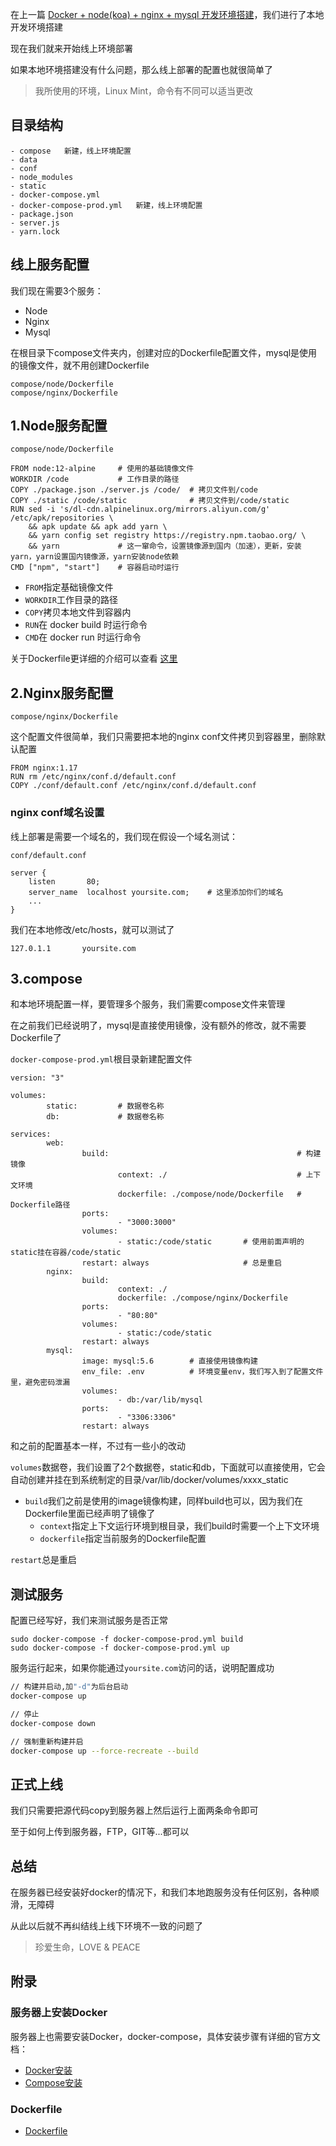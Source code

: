 在上一篇 [Docker + node(koa) + nginx + mysql 开发环境搭建](https://github.com/tonysoul/docker-koa)，我们进行了本地开发环境搭建

现在我们就来开始线上环境部署

如果本地环境搭建没有什么问题，那么线上部署的配置也就很简单了

> 我所使用的环境，Linux Mint，命令有不同可以适当更改

## 目录结构
```
- compose   新建，线上环境配置
- data
- conf
- node_modules
- static
- docker-compose.yml
- docker-compose-prod.yml   新建，线上环境配置
- package.json
- server.js
- yarn.lock
```

## 线上服务配置
我们现在需要3个服务：
- Node
- Nginx
- Mysql

在根目录下compose文件夹内，创建对应的Dockerfile配置文件，mysql是使用的镜像文件，就不用创建Dockerfile
```
compose/node/Dockerfile
compose/nginx/Dockerfile
```

## 1.Node服务配置
`compose/node/Dockerfile`
```
FROM node:12-alpine     # 使用的基础镜像文件
WORKDIR /code           # 工作目录的路径
COPY ./package.json ./server.js /code/  # 拷贝文件到/code
COPY ./static /code/static              # 拷贝文件到/code/static
RUN sed -i 's/dl-cdn.alpinelinux.org/mirrors.aliyun.com/g' /etc/apk/repositories \
	&& apk update && apk add yarn \
	&& yarn config set registry https://registry.npm.taobao.org/ \
	&& yarn             # 这一窜命令，设置镜像源到国内（加速），更新，安装yarn，yarn设置国内镜像源，yarn安装node依赖
CMD ["npm", "start"]    # 容器启动时运行
```

- `FROM`指定基础镜像文件
- `WORKDIR`工作目录的路径
- `COPY`拷贝本地文件到容器内
- `RUN`在 docker build 时运行命令
- `CMD`在 docker run 时运行命令



关于Dockerfile更详细的介绍可以查看 [这里](https://www.runoob.com/docker/docker-dockerfile.html)


## 2.Nginx服务配置
`compose/nginx/Dockerfile`

这个配置文件很简单，我们只需要把本地的nginx conf文件拷贝到容器里，删除默认配置
```
FROM nginx:1.17
RUN rm /etc/nginx/conf.d/default.conf
COPY ./conf/default.conf /etc/nginx/conf.d/default.conf
```

### nginx conf域名设置
线上部署是需要一个域名的，我们现在假设一个域名测试：

`conf/default.conf`
```
server {
    listen       80;
    server_name  localhost yoursite.com;    # 这里添加你们的域名
    ...
}
```
我们在本地修改/etc/hosts，就可以测试了
```
127.0.1.1       yoursite.com
```


## 3.compose
和本地环境配置一样，要管理多个服务，我们需要compose文件来管理

在之前我们已经说明了，mysql是直接使用镜像，没有额外的修改，就不需要Dockerfile了

`docker-compose-prod.yml`根目录新建配置文件

```
version: "3"

volumes:
        static:         # 数据卷名称
        db:             # 数据卷名称

services:
        web:
                build:                                          # 构建镜像
                        context: ./                             # 上下文环境
                        dockerfile: ./compose/node/Dockerfile   # Dockerfile路径
                ports:
                        - "3000:3000"
                volumes:
                        - static:/code/static       # 使用前面声明的static挂在容器/code/static
                restart: always                     # 总是重启
        nginx:
                build:
                        context: ./
                        dockerfile: ./compose/nginx/Dockerfile
                ports:
                        - "80:80"
                volumes:
                        - static:/code/static
                restart: always
        mysql:
                image: mysql:5.6        # 直接使用镜像构建
                env_file: .env          # 环境变量env，我们写入到了配置文件里，避免密码泄漏
                volumes:
                        - db:/var/lib/mysql
                ports:
                        - "3306:3306"
                restart: always

```
和之前的配置基本一样，不过有一些小的改动

`volumes`数据卷，我们设置了2个数据卷，static和db，下面就可以直接使用，它会自动创建并挂在到系统制定的目录/var/lib/docker/volumes/xxxx_static

- `build`我们之前是使用的image镜像构建，同样build也可以，因为我们在Dockerfile里面已经声明了镜像了
    - `context`指定上下文运行环境到根目录，我们build时需要一个上下文环境
    - `dockerfile`指定当前服务的Dockerfile配置

`restart`总是重启


## 测试服务
配置已经写好，我们来测试服务是否正常
```
sudo docker-compose -f docker-compose-prod.yml build
sudo docker-compose -f docker-compose-prod.yml up
```
服务运行起来，如果你能通过`yoursite.com`访问的话，说明配置成功

```bash
// 构建并启动,加"-d"为后台启动
docker-compose up

// 停止
docker-compose down

// 强制重新构建并启
docker-compose up --force-recreate --build
```

## 正式上线
我们只需要把源代码copy到服务器上然后运行上面两条命令即可

至于如何上传到服务器，FTP，GIT等...都可以



## 总结
在服务器已经安装好docker的情况下，和我们本地跑服务没有任何区别，各种顺滑，无障碍

从此以后就不再纠结线上线下环境不一致的问题了

> 珍爱生命，LOVE & PEACE

## 附录

### 服务器上安装Docker
服务器上也需要安装Docker，docker-compose，具体安装步骤有详细的官方文档：
- [Docker安装](https://docs.docker.com/install/)
- [Compose安装](https://docs.docker.com/compose/install/)

### Dockerfile
- [Dockerfile](https://www.runoob.com/docker/docker-dockerfile.html)
